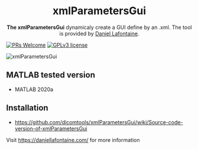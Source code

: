 <div align="center">
  <h1>xmlParametersGui</h1>
  <p><strong>The xmlParametersGui</strong> dynamicaly create a GUI define by an .xml. The tool is provided by <a href="https://daniellafontaine.com/">Daniel Lafontaine</a>.</p>
</div>

[![PRs Welcome](https://img.shields.io/badge/PRs-welcome-brightgreen.svg?style=flat-square)](https://github.com/dicomtools/xmlParametersGui)
[![GPLv3 license](https://img.shields.io/badge/License-GPLv3-blue.svg)](https://github.com/dicomtools/xmlParametersGui/blob/main/LICENSE)

![xmlParametersGui](images/xmlParametersGuiMain.png)

## MATLAB tested version

* MATLAB 2020a

## Installation

* https://github.com/dicomtools/xmlParametersGui/wiki/Source-code-version-of-xmlParametersGui

Visit https://daniellafontaine.com/ for more information
